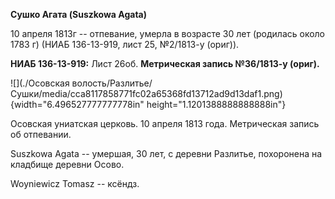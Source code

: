 **Сушко Агата (Suszkowa Agata)**

10 апреля 1813г -- отпевание, умерла в возрасте 30 лет (родилась около
1783 г) (НИАБ 136-13-919, лист 25, №2/1813-у (ориг)).

**НИАБ 136-13-919:** Лист 26об. **Метрическая запись №36/1813-у
(ориг).**

![](./Осовская волость/Разлитье/Сушки/media/cca8117858771fc02a65368fd13712ad9d13daf1.png){width="6.496527777777778in"
height="1.1201388888888888in"}

Осовская униатская церковь. 10 апреля 1813 года. Метрическая запись об
отпевании.

Suszkowa Agata -- умершая, 30 лет, с деревни Разлитье, похоронена на
кладбище деревни Осово.

Woyniewicz Tomasz -- ксёндз.
